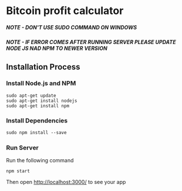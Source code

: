 # Bitcoin profit calculator
##### NOTE - DON'T USE  SUDO COMMAND ON WINDOWS
##### NOTE - IF ERROR COMES AFTER RUNNING SERVER PLEASE UPDATE NODE JS NAD NPM TO NEWER VERSION
## Installation Process

### Install Node.js and NPM
```
sudo apt-get update
sudo apt-get install nodejs
sudo apt-get install npm

```

### Install Dependencies

```
sudo npm install --save
```

##### 


### Run Server

Run the following command
```
npm start
```





Then open [http://localhost:3000/](http://localhost:3000/) to see your app
